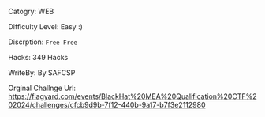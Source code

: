 Catogry: WEB

Difficulty Level:  Easy :)

Discrption: ``` Free Free ```

Hacks: 349  Hacks

WriteBy: By SAFCSP

Orginal Challnge Url: https://flagyard.com/events/BlackHat%20MEA%20Qualification%20CTF%202024/challenges/cfcb9d9b-7f12-440b-9a17-b7f3e2112980
